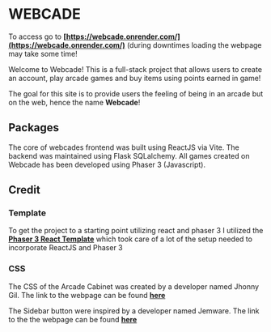 # WEBCADE

To access go to **[https://webcade.onrender.com/](https://webcade.onrender.com/)** (during downtimes loading the webpage may take some time!

Welcome to Webcade! This is a full-stack project that allows users to create an account, play arcade games and buy items using points earned in game!

The goal for this site is to provide users the feeling of being in an arcade but on the web, hence the name **Webcade**!

## Packages

The core of webcades frontend was built using ReactJS via Vite. The backend was maintained using Flask SQLalchemy. All games created on Webcade has been developed using Phaser 3 (Javascript).

## Credit

### Template

To get the project to a starting point utilizing react and phaser 3 I utilized the **[Phaser 3 React Template](https://github.com/phaserjs/template-react)** which took care of a lot of the setup needed to incorporate ReactJS and Phaser 3

### CSS

The CSS of the Arcade Cabinet was created by a developer named Jhonny Gil. The link to the webpage can be found **[here](https://codepen.io/gilsjhonny/pen/xqjKzg)**

The Sidebar button were inspired by a developer named Jemware. The link to the the webpage can be found **[here](https://codepen.io/jemware/pen/kPoYbe)**
